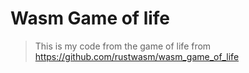 # Wasm Game of life 

> This is my code from the  game of life from https://github.com/rustwasm/wasm_game_of_life

